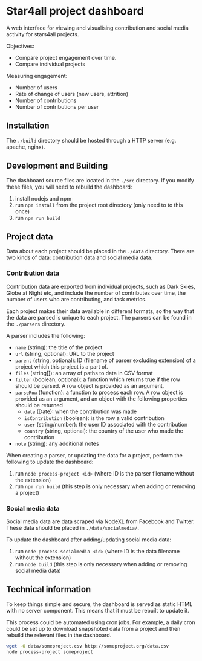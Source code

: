 # Star4all project dashboard

A web interface for viewing and visualising contribution and social media activity for stars4all projects.

Objectives:
* Compare project engagement over time.
* Compare individual projects

Measuring engagement:
* Number of users
* Rate of change of users (new users, attrition)
* Number of contributions
* Number of contributions per user

## Installation

The `./build` directory should be hosted through a HTTP server (e.g. apache, nginx).

## Development and Building

The dashboard source files are located in the `./src` directory. If you modify these files, you will need to rebuild the dashboard:

1. install nodejs and npm
2. run `npm install` from the project root directory (only need to to this once)
3. run `npm run build`

## Project data

Data about each project should be placed in the `./data` directory. There are two kinds of data: contribution data and social media data.

### Contribution data

Contribution data are exported from individual projects, such as Dark Skies, Globe at Night etc, and include the number of contributes over time, the number of users who are contributing, and task metrics.

Each project makes their data available in different formats, so the way that the data are parsed is unique to each project. The parsers can be found in the `./parsers` directory.

A parser includes the following:
* `name` (string): the title of the project
* `url` (string, optional): URL to the project
* `parent` (string, optional): ID (filename of parser excluding extension) of a project which this project is a part of.
* `files` (string[]): an array of paths to data in CSV format
* `filter` (boolean, optional): a function which returns true if the row should be parsed. A row object is provided as an argument.
* `parseRow` (function): a function to process each row. A row object is provided as an argument, and an object with the following properties should be returned
    * `date` (Date): when the contribution was made
    * `isContribution` (boolean): is the row a valid contribution
    * `user` (string/number): the user ID associated with the contribution
    * `country` (string, optional): the country of the user who made the contribution
* `note` (string): any additional notes

When creating a parser, or updating the data for a project, perform the following to update the dashboard:

1. run `node process-project <id>` (where ID is the parser filename without the extension)
2. run `npm run build` (this step is only necessary when adding or removing a project)

### Social media data

Social media data are data scraped via NodeXL from Facebook and Twitter. These data should be placed in `./data/socialmedia/`.

To update the dashboard after adding/updating social media data:

1. run `node process-socialmedia <id>` (where ID is the data filename without the extension)
2. run `node build` (this step is only necessary when adding or removing social media data)

## Technical information

To keep things simple and secure, the dashboard is served as static HTML with no server component.  This means that it must be rebuilt to update it.

This process could be automated using cron jobs. For example, a daily cron could be set up to download snapshoted data from a project and then rebuild the relevant files in the dashboard.

```sh
wget -O data/someproject.csv http://someproject.org/data.csv 
node process-project someproject
```